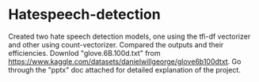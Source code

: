 # Hatespeech-detection
Created two hate speech detection models, one using the tfi-df vectorizer and other using count-vectorizer. Compared the outputs and their efficiencies. 
Downlod "glove.6B.100d.txt" from https://www.kaggle.com/datasets/danielwillgeorge/glove6b100dtxt.
Go through the "pptx" doc attached for detailed explanation of the project.

